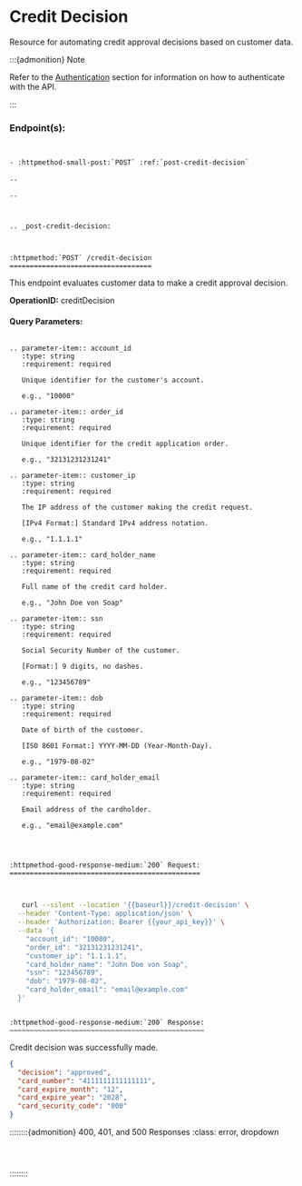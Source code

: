 




# Credit Decision


Resource for automating credit approval decisions based on customer data.


:::{admonition} Note

Refer to the [Authentication](Authentication.md) section for information on how to authenticate with the API.

:::


### Endpoint(s):



```{eval-rst}


- :httpmethod-small-post:`POST` :ref:`post-credit-decision`

..

..


```




```{eval-rst}

.. _post-credit-decision:



:httpmethod:`POST` /credit-decision
===================================
```


This endpoint evaluates customer data to make a credit approval decision.


**OperationID:** creditDecision


#### Query Parameters:


```{eval-rst}

.. parameter-item:: account_id
   :type: string
   :requirement: required

   Unique identifier for the customer's account.

   e.g., "10000"

.. parameter-item:: order_id
   :type: string
   :requirement: required

   Unique identifier for the credit application order.

   e.g., "32131231231241"

.. parameter-item:: customer_ip
   :type: string
   :requirement: required

   The IP address of the customer making the credit request.

   [IPv4 Format:] Standard IPv4 address notation.

   e.g., "1.1.1.1"

.. parameter-item:: card_holder_name
   :type: string
   :requirement: required

   Full name of the credit card holder.

   e.g., "John Doe von Soap"

.. parameter-item:: ssn
   :type: string
   :requirement: required

   Social Security Number of the customer.

   [Format:] 9 digits, no dashes.

   e.g., "123456789"

.. parameter-item:: dob
   :type: string
   :requirement: required

   Date of birth of the customer.

   [ISO 8601 Format:] YYYY-MM-DD (Year-Month-Day).

   e.g., "1979-08-02"

.. parameter-item:: card_holder_email
   :type: string
   :requirement: required

   Email address of the cardholder.

   e.g., "email@example.com"


```


```{eval-rst}


:httpmethod-good-response-medium:`200` Request:
===============================================


```



```bash

   curl --silent --location '{{baseurl}}/credit-decision' \
  --header 'Content-Type: application/json' \
  --header 'Authorization: Bearer {{your_api_key}}' \
  --data '{
    "account_id": "10000",
    "order_id": "32131231231241",
    "customer_ip": "1.1.1.1",
    "card_holder_name": "John Doe von Soap",
    "ssn": "123456789",
    "dob": "1979-08-02",
    "card_holder_email": "email@example.com"
  }'
```


```{eval-rst}

:httpmethod-good-response-medium:`200` Response:
~~~~~~~~~~~~~~~~~~~~~~~~~~~~~~~~~~~~~~~~~~~~~~~~

```

Credit decision was successfully made.


```json
{
  "decision": "approved",
  "card_number": "4111111111111111",
  "card_expire_month": "12",
  "card_expire_year": "2028",
  "card_security_code": "000"
}
```



::::::::{admonition} 400, 401, and 500 Responses
:class: error, dropdown



```{include} 400.md
```


```{include} 401.md
```



```{include} 500.md
```

::::::::






